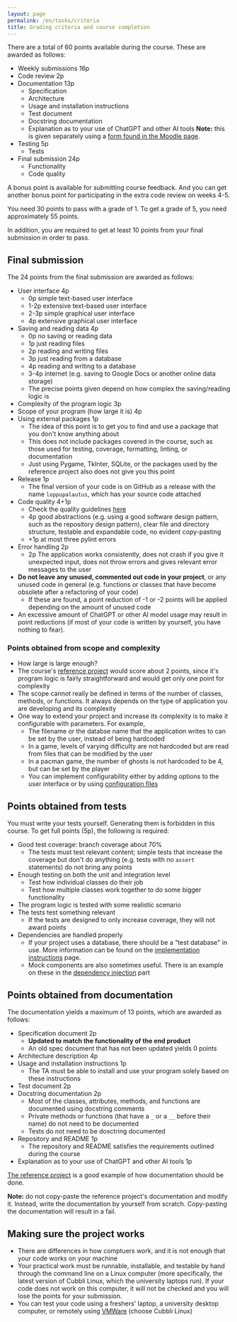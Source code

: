```yaml
---
layout: page
permalink: /en/tasks/criteria
title: Grading criteria and course completion
---
```


There are a total of 60 points available during the course.
These are awarded as follows:

- Weekly submissions 16p
- Code review 2p
- Documentation 13p
  - Specification
  - Architecture
  - Usage and installation instructions
  - Test document
  - Docstring documentation
  - Explanation as to your use of ChatGPT and other AI tools **Note:** this is given separately using a [form found in the Moodle page]({{site.moodle_link}}).
- Testing 5p
  - Tests
- Final submission 24p
  - Functionality
  - Code quality

A bonus point is available for submitting course feedback. And you can get another bonus point for participating in the extra code review on weeks 4-5.

You need 30 points to pass with a grade of 1.
To get a grade of 5, you need approximately 55 points.

In addition, you are required to get at least 10 points from your final submission in order to pass.

## Final submission

The 24 points from the final submission are awarded as follows:

- User interface 4p
  - 0p simple text-based user interface
  - 1-2p extensive text-based user interface
  - 2-3p simple graphical user interface
  - 4p extensive graphical user interface
- Saving and reading data 4p
  - 0p no saving or reading data
  - 1p just reading files
  - 2p reading and writing files
  - 3p just reading from a database
  - 4p reading and writing to a database
  - 3-4p internet (e.g. saving to Google Docs or another online data storage)
  - The precise points given depend on how complex the saving/reading logic is
- Complexity of the program logic 3p
- Scope of your program (how large it is) 4p
- Using external packages 1p
  - The idea of this point is to get you to find and use a package that you don't know anything about
  - This does not include packages covered in the course, such as those used for testing, coverage, formatting, linting, or documentation
  - Just using Pygame, TkInter, SQLite, or the packages used by the reference project also does not give you this point
- Release 1p
  - The final version of your code is on GitHub as a release with the name `loppupalautus`, which has your source code attached
- Code quality 4+1p
  - Check the quality guidelines [here](/en/tasks/quality)
  - 4p good abstractions (e.g. using a good software design pattern, such as the repository design pattern), clear file and directory structure, testable and expandable code, no evident copy-pasting
  - +1p at most three pylint errors
- Error handling 2p
  - 2p The application works consistently, does not crash if you give it unexpected input, does not throw errors and gives relevant error messages to the user
- **Do not leave any unused, commented out code in your project**, or any unused code in general (e.g. functions or classes that have become obsolete after a refactoring of your code)
  - If these are found, a point reduction of -1 or -2 points will be applied depending on the amount of unused code
- An excessive amount of ChatGPT or other AI model usage may result in point reductions (if most of your code is written by yourself, you have nothing to fear).

### Points obtained from scope and complexity

- How large is large enough?
- The course's [reference project]({{site.python_reference_app_url}}) would score about 2 points, since it's program logic is fairly straightforward and would get only one point for complexity
- The scope cannot really be defined in terms of the number of classes, methods, or functions. It always depends on the type of application you are developing and its complexity
- One way to extend your project and increase its complexity is to make it configurable with parameters. For example,
  - The filename or the databse name that the application writes to can be set by the user, instead of being hardcoded
  - In a game, levels of varying difficulty are not hardcoded but are read from files that can be modified by the user
  - In a pacman game, the number of ghosts is not hardcoded to be 4, but can be set by the player
  - You can implement configurability either by adding options to the user interface or by using [configuration files](/en/tasks/implementation)

## Points obtained from tests

You must write your tests yourself.
Generating them is forbidden in this course.
To get full points (5p), the following is required:

- Good test coverage: branch coverage about 70%
  - The tests must test relevant content; simple tests that increase the coverage but don't do anything (e.g. tests with no `assert` statements) do not bring any points
- Enough testing on both the unit and integration level
  - Test how individual classes do their job
  - Test how multiple classes work together to do some bigger functionality
- The program logic is tested with some realistic scenario
- The tests test something relevant
  - If the tests are designed to only increase coverage, they will not award points
- Dependencies are handled properly
  - If your project uses a database, there should be a "test database" in use. More information can be found on the [implementation instructions](/fi/tasks/implementation#sovelluksen-konfiguraatiot) page.
  - Mock components are also sometimes useful. There is an example on these in the [dependency injection](/fi/tasks/implementation) part

## Points obtained from documentation

The documentation yields a maximum of 13 points, which are awarded as follows:

- Specification document 2p
  - **Updated to match the functionality of the end product**
  - An old spec document that has not been updated yields 0 points
- Architecture description 4p
- Usage and installation instructions 1p
  - The TA must be able to install and use your program solely based on these instructions
- Test document 2p
- Docstring documentation 2p
  - Most of the classes, attributes, methods, and functions are documented using docstring comments
  - Private methods or functions (that have a `_` or a `__` before their name) do not need to be documented
  - Tests do not need to be dosctring documented
- Repository and README 1p
  - The repository and README satisfies the requirements outlined during the course
- Explanation as to your use of ChatGPT and other AI tools 1p

[The reference project]({{site.python_reference_app_url}}) is a good example of how documentation should be done.

**Note:** do not copy-paste the reference project's documentation and modify it. Instead, write the documentation by yourself from scratch. Copy-pasting the documentation will result in a fail.

## Making sure the project works

- There are differences in how comptuers work, and it is not enough that your code works on your machine
- Your practical work must be runnable, installable, and testable by hand through the command line on a Linux computer (more specifically, the latest version of Cubbli Linux, which the university laptops run). If your code does not work on this computer, it will not be checked and you will lose the points for your submission.
- You can test your code using a freshers' laptop, a university desktop computer, or remotely using [VMWare](https://helpdesk.it.helsinki.fi/ohjeet/tietokone-ja-tulostaminen/tyoasemapalvelu/etakaytettavat-tyopoydat-vdi-ja-vmware) (choose Cubbli Linux)
